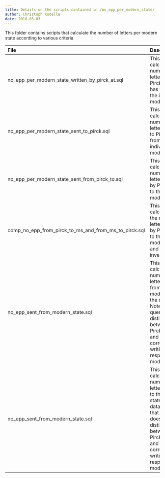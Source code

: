 ```yaml
---
title: Details on the scripts contained in /no_epp_per_modern_state/
author: Christoph Kudella
date: 2018-03-03
---
```

This folder contains scripts that calculate the number of letters per modern state according to various criteria.

| File | Description |
| :------------- | :------------- |
| no_epp_per_modern_state_written_by_pirck_at.sql | This query calculates the number of letters Pirckheimer has written at the individual modern states. |
| no_epp_per_modern_state_sent_to_pirck.sql | This query calculates the number of letters written to Pirckheimer from the individual modern states. |
| no_epp_per_modern_state_sent_from_pirck_to.sql | This query calculates the number of letters written by Pirckheimer to the individual modern states. |
| comp_no_epp_from_pirck_to_ms_and_from_ms_to_pirck.sql | This query calculates both the number of letters written by Pirckheimer to the individual modern states and the inverse. |
| no_epp_sent_from_modern_state.sql | This query calculates the number of letters written from the modern state in the dataset. Note that this query does not distinguish between Pirckheimer and his correspondents writing from the respective modern states. |
| no_epp_sent_from_modern_state.sql | This query calculates the number of letters written to the modern state in the dataset. Note that this query does not distinguish between Pirckheimer and his correspondents writing to the respective modern states.
